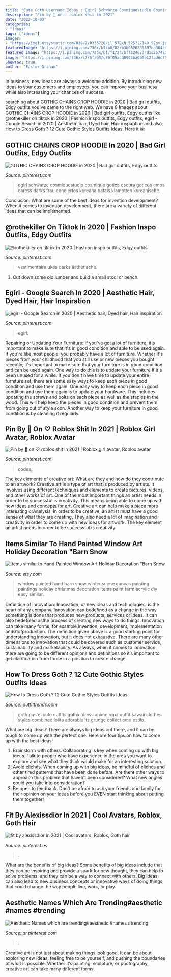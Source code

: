 ```yaml
---
title: "Cute Goth Username Ideas : Egirl Schwarze Cosmiquestudio Cosmique Gotica Oscura Goticos Emos Caress Darks Frau Conciertos Koreana Batais Klamotten Koreanische"
description: "Pin by 🖤 on ♡ roblox shit in 2021"
date: "2022-10-03"
categories:
- "ideas"
tags: ["ideas"]
images:
- "https://img1.etsystatic.com/039/2/8335720/il_570xN.525727149_52pv.jpg"
featuredImage: "https://i.pinimg.com/736x/b3/b0/82/b3b0826333397ba384a46cd6a3a64a10.jpg"
featured_image: "https://i.pinimg.com/736x/bf/f1/24/bff1240734d1c25747b19baef23b81fe.jpg"
image: "https://i.pinimg.com/736x/c7/6f/05/c76f05acd8933ba0b5e12fad6c75badc.jpg"
ShowToc: true
author: "Easter Graham"
---
```



In business, new ideas are always a welcome addition. By introducing new ideas to your customers and employees, you can improve your business while also increasing your chances of success.

	

		
searching about GOTHIC CHAINS CROP HOODIE in 2020 | Bad girl outfits, Edgy outfits you've came to the right web. We have 8 Images about GOTHIC CHAINS CROP HOODIE in 2020 | Bad girl outfits, Edgy outfits like @rothekiller on tiktok in 2020 | Fashion inspo outfits, Edgy outfits, egirl - Google Search in 2020 | Aesthetic hair, Dyed hair, Hair inspiration and also How to Dress Goth ? 12 Cute Gothic Styles Outfits Ideas. Here it is:
		
    
## GOTHIC CHAINS CROP HOODIE In 2020 | Bad Girl Outfits, Edgy Outfits

<img loading=lazy src="https://i.pinimg.com/736x/71/f7/04/71f7043124c3061a36533bc7e59539ae.jpg" onerror="this.onerror=null;this.src='https://tse3.mm.bing.net/th?id=OIP.t845vsOjurUWWg7g4wX1VwHaJ3&amp;pid=15.1';" alt="GOTHIC CHAINS CROP HOODIE in 2020 | Bad girl outfits, Edgy outfits">

_Source: pinterest.com_

>egirl schwarze cosmiquestudio cosmique gotica oscura goticos emos caress darks frau conciertos koreana batais klamotten koreanische. 

	

Conclusion: What are some of the best ideas for invention development?
When it comes to invention development, there are a variety of different ideas that can be implemented.

    
## @rothekiller On Tiktok In 2020 | Fashion Inspo Outfits, Edgy Outfits

<img loading=lazy src="https://i.pinimg.com/736x/c7/6f/05/c76f05acd8933ba0b5e12fad6c75badc.jpg" onerror="this.onerror=null;this.src='https://tse2.mm.bing.net/th?id=OIP.DVbQ4T44rqFEL_UvQvUiswHaKp&amp;pid=15.1';" alt="@rothekiller on tiktok in 2020 | Fashion inspo outfits, Edgy outfits">

_Source: pinterest.com_

>vestimentaire ukes darks ästhetische. 

	

1. Cut down some old lumber and build a small stool or bench.

    
## Egirl - Google Search In 2020 | Aesthetic Hair, Dyed Hair, Hair Inspiration

<img loading=lazy src="https://i.pinimg.com/736x/b3/b0/82/b3b0826333397ba384a46cd6a3a64a10.jpg" onerror="this.onerror=null;this.src='https://tse1.mm.bing.net/th?id=OIP.VSNOIgoeO4igLVSRmV2pHAHaJ4&amp;pid=15.1';" alt="egirl - Google Search in 2020 | Aesthetic hair, Dyed hair, Hair inspiration">

_Source: pinterest.com_

>egirl. 

	

Repairing or Updating Your Furniture: If you've got a lot of furniture, it's important to make sure that it's in good condition and able to be used again.
If you're like most people, you probably have a lot of furniture. Whether it's pieces from your childhood that you still use or new pieces you bought recently, it's important to make sure that your furniture is in good condition and can be used again. One way to do this is to update your furniture if it's been unused for a while. If you don't have time to update your entire furniture set, there are some easy ways to keep each piece in good condition and use them again. 
One easy way to keep each piece in good condition and use them again is to update your hardware. This includes updating the screws and bolts on each piece as well as the staples in the wood. This will help keep the pieces in good condition and prevent them from going out of style soon. Another way to keep your furniture in good condition is by cleaning it regularly.

    
## Pin By 🖤 On ♡ Roblox Shit In 2021 | Roblox Girl Avatar, Roblox Avatar

<img loading=lazy src="https://i.pinimg.com/736x/c3/32/de/c332de60ce13e1a3774a7c2c12fb3e6c.jpg" onerror="this.onerror=null;this.src='https://tse2.mm.bing.net/th?id=OIP.o2Aj0zvFtvRsB3ohtS0XRAHaL6&amp;pid=15.1';" alt="Pin by 🖤 on ♡ roblox shit in 2021 | Roblox girl avatar, Roblox avatar">

_Source: pinterest.com_

>codes. 

	

The key elements of creative art: What are they and how do they contribute to an artwork?
Creative art is a type of art that is produced by artists. It involves using different techniques and elements to create pictures, videos, and other works of art. One of the most important things an artist needs in order to be successful is creativity. This means being able to come up with new ideas and concepts for art. Creative art can help make a piece more interesting orAnalysis: In order to be creative, an artist must have a good sense of what they are creating. They also need a lot of imagination and creativity in order to come up with new ideas for artwork. The key element an artist needs in order to be successful is creativity.

    
## Items Similar To Hand Painted Window Art Holiday Decoration &quot;Barn Snow

<img loading=lazy src="https://img1.etsystatic.com/039/2/8335720/il_570xN.525727149_52pv.jpg" onerror="this.onerror=null;this.src='https://tse1.mm.bing.net/th?id=OIP.70vfkvilS2VRpoGeQ3ttcAHaJ4&amp;pid=15.1';" alt="Items similar to Hand Painted Window Art Holiday Decoration &quot;Barn Snow">

_Source: etsy.com_

>window painted hand barn snow winter scene canvas painting paintings holiday christmas decoration items paint farm acrylic diy easy similar. 

	

Definition of innovation:
Innovation, or new ideas and technologies, is the heart of any company. Innovation can bedefined as a change in the way something is done that produces new products, services or ideas. It can also bedefined asthe process of creating new ways to do things. Innovation can take many forms; for example,invention, development, implementation and01ofproduction.
The definition given above is a good starting point for understanding innovation, but it does not exhaustive. There are many other dimensions to innovation that could be covered such as customer service, sustainability and marketability. As always, when it comes to innovation there are going to be different opinions and definitions so it’s important to get clarification from those in a position to create change.

    
## How To Dress Goth ? 12 Cute Gothic Styles Outfits Ideas

<img loading=lazy src="https://www.outfittrends.com/wp-content/uploads/2015/02/580e5c0ea777339ff2612f7e75c9cfd8.jpg" onerror="this.onerror=null;this.src='https://tse3.mm.bing.net/th?id=OIP.dX58tYKmeODw8kFN6qR6ywHaJ6&amp;pid=15.1';" alt="How to Dress Goth ? 12 Cute Gothic Styles Outfits Ideas">

_Source: outfittrends.com_

>goth pastel cute outfits gothic dress anime ropa outfit kawaii clothes styles combined lolita adorable its grunge collect emo estilo. 

	

What are big ideas?
There are always big ideas out there, and it can be tough to come up with the perfect one. Here are four tips on how to come up with the best ideas: 
1. Brainstorm with others. Collaborating is key when coming up with big ideas. Talk to people who have experience in the area you want to explore and see what they think would make for an interesting solution. 
2. Avoid clichés. When coming up with big ideas, be mindful of clichés and other tired patterns that have been done before. Are there other ways to approach this problem that haven’t been considered? What new angles could you take into consideration? 
3. Be open to feedback. Don’t be afraid to ask your friends and family for their opinion on your ideas before you EVEN start thinking about putting them together!

    
## Fit By Alexissdior In 2021 | Cool Avatars, Roblox, Goth Hair

<img loading=lazy src="https://i.pinimg.com/736x/bf/f1/24/bff1240734d1c25747b19baef23b81fe.jpg" onerror="this.onerror=null;this.src='https://tse3.mm.bing.net/th?id=OIP.WpZ03RbiRQF-eR336kMWxgHaPj&amp;pid=15.1';" alt="fit by alexissdior in 2021 | Cool avatars, Roblox, Goth hair">

_Source: pinterest.es_

>. 

	

What are the benefits of big ideas?
Some benefits of big ideas include that they can be inspiring and provide a spark for new thought, they can help to solve problems, and they can be a way to connect with others. Big ideas can also lead to new business concepts or innovative ways of doing things that could change the way people live, work, or play.

    
## Aesthetic Names Which Are Trending#aesthetic #names #trending

<img loading=lazy src="https://i.pinimg.com/736x/5e/7f/b0/5e7fb07c44bae9217fbe6012bdaa2e44.jpg" onerror="this.onerror=null;this.src='https://tse2.mm.bing.net/th?id=OIP.ZAFt4-1WmpBsn_WzyK0KOwHaLH&amp;pid=15.1';" alt="Aesthetic Names which are trending#aesthetic #names #trending">

_Source: ar.pinterest.com_

>. 

	

Creative art is not just about making things look good. It can be about exploring new ideas, feeling free to be yourself, and pushing the boundaries of what is possible. Whether it’s painting, sculpture, or photography, creative art can take many different forms.

